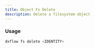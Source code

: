 ```yaml
---
title: Object Fs Delete 
description: Delete a filesystem object
---
```


### Usage

```bash [Terminal]
dxflow fs delete <IDENTITY>
```

